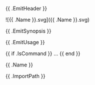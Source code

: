 {{ .EmitHeader }}

![{{ .Name }}.svg]({{ .Name }}.svg)

{{ .EmitSynopsis }}

{{ .EmitUsage }}

{{ if .IsCommand  }} ... {{ end }}

{{ .Name }} 

{{ .ImportPath }}
